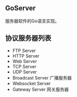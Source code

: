 ## GoServer
服务器软件的Go语言实现。


## 协议服务器列表

- FTP Server
- HTTP Server
- Web Server
- TCP Server
- UDP Server
- Broadcast Server 广播服务器
- Websocket Server
- Gateway Server 网关服务器
